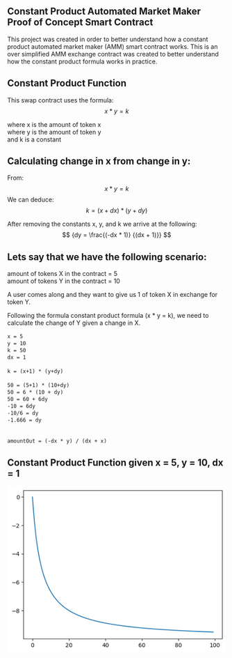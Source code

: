 ## Constant Product Automated Market Maker Proof of Concept Smart Contract

This project was created in order to better understand how a constant product automated market maker (AMM) smart contract works. This is an over simplified AMM exchange contract was created to better understand how the constant product formula works in practice. 

## Constant Product Function

This swap contract uses the formula:  
$$ {x * y = k} $$ 

where x is the amount of token x  
where y is the amount of token y  
and k is a constant  

## Calculating change in x from change in y:

From:
$$ {x * y = k} $$ 
We can deduce:
$$  {k = (x+dx) * (y+dy)} $$

After removing the constants x, y, and k we arrive at the following:
$$ {dy = \frac{(-dx * 1)} {(dx + 1)}} $$




## Lets say that we have the following scenario:

amount of tokens X in the contract = 5  
amount of tokens Y in the contract = 10  

A user comes along and they want to give us 1 of token X in exchange for token Y.

Following the formula constant product formula (x * y = k), we need to calculate the change of Y given a change in X.  

```
x = 5
y = 10
k = 50
dx = 1 

k = (x+1) * (y+dy)

50 = (5+1) * (10+dy)
50 = 6 * (10 + dy)
50 = 60 + 6dy
-10 = 6dy
-10/6 = dy
-1.666 = dy


amountOut = (-dx * y) / (dx + x)
```

## Constant Product Function given x = 5, y = 10, dx = 1

<p align="center">
   <img src="./doc/curve.png">
</p>